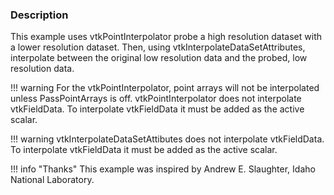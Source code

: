 ### Description

This example uses vtkPointInterpolator probe a high resolution dataset with a lower resolution dataset. Then, using vtkInterpolateDataSetAttributes, interpolate between the original low resolution data and the probed, low resolution data.

!!! warning
    For the vtkPointInterpolator, point arrays will not be interpolated unless PassPointArrays is off.     vtkPointInterpolator does not interpolate vtkFieldData. To interpolate vtkFieldData it must be added as the active scalar.


!!! warning
    vtkInterpolateDataSetAttibutes does not interpolate vtkFieldData. To interpolate vtkFieldData it must be added as the active scalar.

!!! info "Thanks"
    This example was inspired by Andrew E. Slaughter, Idaho National Laboratory.

